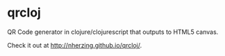 qrcloj
======

QR Code generator in clojure/clojurescript that outputs to HTML5 canvas. 

Check it out at http://nherzing.github.io/qrcloj/.
